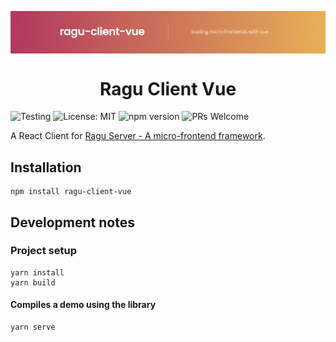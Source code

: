 <p align="center" style="color: #343a40">
  <p align="center" >
    <img src="repository-assets/banner.png" alt="Ragu" align="center" style="max-width: 100%">
  </p>
  <h1 align="center">Ragu Client Vue</h1>
</p>

![Testing](https://github.com/ragu-framework/ragu-client-vue/workflows/Testing/badge.svg)
![License: MIT](https://img.shields.io/badge/License-MIT-blue.svg)
![npm version](https://badge.fury.io/js/ragu-client-vue.svg)
![PRs Welcome](https://img.shields.io/badge/PRs-welcome-brightgreen.svg)

A React Client for [Ragu Server - A micro-frontend framework](https://ragu-framework.github.io).

## Installation

```shell script
npm install ragu-client-vue
```

## Development notes

### Project setup
```
yarn install
yarn build
```

#### Compiles a demo using the library
```
yarn serve
```
